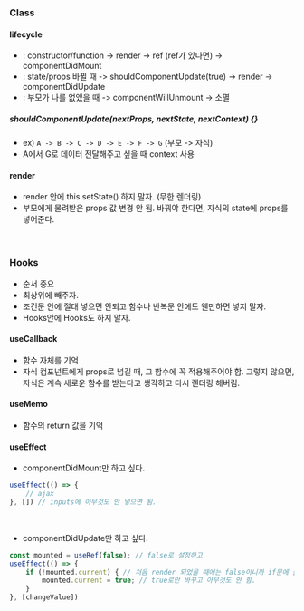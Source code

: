 ### Class
#### lifecycle
- : constructor/function -> render -> ref (ref가 있다면) -> componentDidMount
- : state/props 바뀔 때 -> shouldComponentUpdate(true) -> render -> componentDidUpdate
- : 부모가 나를 없앴을 때 -> componentWillUnmount -> 소멸

##### shouldComponentUpdate(nextProps, nextState, nextContext) {}
- ex) `A -> B -> C -> D -> E -> F -> G` (부모 -> 자식)
- A에서 G로 데이터 전달해주고 싶을 때 context 사용

#### render
- render 안에 this.setState() 하지 말자. (무한 렌더링)
- 부모에게 물려받은 props 값 변경 안 됨. 바꿔야 한다면, 자식의 state에 props를 넣어준다.
<br><br><br>

### Hooks
- 순서 중요
- 최상위에 빼주자.
- 조건문 안에 절대 넣으면 안되고 함수나 반복문 안에도 웬만하면 넣지 말자.
- Hooks안에 Hooks도 하지 말자.

#### useCallback
- 함수 자체를 기억
- 자식 컴포넌트에게 props로 넘길 때, 그 함수에 꼭 적용해주어야 함. 그렇지 않으면, 자식은 계속 새로운 함수를 받는다고 생각하고 다시 렌더링 해버림.

#### useMemo
- 함수의 return 값을 기억

#### useEffect
- componentDidMount만 하고 싶다.
```javascript
useEffect(() => {
    // ajax
}, []) // inputs에 아무것도 안 넣으면 됨.
```
<br>

- componentDidUpdate만 하고 싶다.
```javascript
const mounted = useRef(false); // false로 설정하고
useEffect(() => {
    if (!mounted.current) { // 처음 render 되었을 때에는 false이니까 if문에 들어옴.
        mounted.current = true; // true로만 바꾸고 아무것도 안 함.
    }
}, [changeValue])
```
